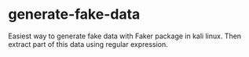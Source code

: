# generate-fake-data
Easiest way to generate fake data with Faker package in kali linux. Then extract part of this data using regular expression. 
